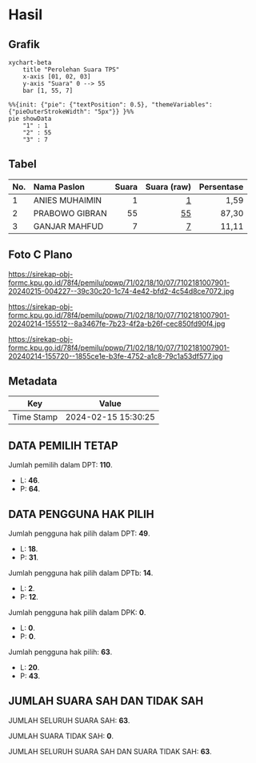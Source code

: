 # Hasil

## Grafik

```mermaid
xychart-beta
    title "Perolehan Suara TPS"
    x-axis [01, 02, 03]
    y-axis "Suara" 0 --> 55
    bar [1, 55, 7]
```

```mermaid
%%{init: {"pie": {"textPosition": 0.5}, "themeVariables": {"pieOuterStrokeWidth": "5px"}} }%%
pie showData
    "1" : 1
    "2" : 55
    "3" : 7
```

## Tabel

| No. | Nama Paslon    | Suara | Suara (raw) | Persentase |
|:--- |:-------------- | -----:| -----------:| ----------:|
| 1   | ANIES MUHAIMIN | 1     | [1][p-1]    | 1,59       |
| 2   | PRABOWO GIBRAN | 55    | [55][p-2]   | 87,30      |
| 3   | GANJAR MAHFUD  | 7     | [7][p-3]    | 11,11      |


[p-1]: https://github.com/gigit-pemilu/pemilu-2024-71-sulawesi-utara/blob/main/pilpres/hitung-suara/sub/71-sulawesi-utara/sub/02-minahasa/sub/18-tondano-selatan/sub/1007-tataaran-patar/sub/901-tps/sub/paslon-1.txt
[p-2]: https://github.com/gigit-pemilu/pemilu-2024-71-sulawesi-utara/blob/main/pilpres/hitung-suara/sub/71-sulawesi-utara/sub/02-minahasa/sub/18-tondano-selatan/sub/1007-tataaran-patar/sub/901-tps/sub/paslon-2.txt
[p-3]: https://github.com/gigit-pemilu/pemilu-2024-71-sulawesi-utara/blob/main/pilpres/hitung-suara/sub/71-sulawesi-utara/sub/02-minahasa/sub/18-tondano-selatan/sub/1007-tataaran-patar/sub/901-tps/sub/paslon-3.txt

## Foto C Plano

https://sirekap-obj-formc.kpu.go.id/78f4/pemilu/ppwp/71/02/18/10/07/7102181007901-20240215-004227--39c30c20-1c74-4e42-bfd2-4c54d8ce7072.jpg

https://sirekap-obj-formc.kpu.go.id/78f4/pemilu/ppwp/71/02/18/10/07/7102181007901-20240214-155512--8a3467fe-7b23-4f2a-b26f-cec850fd90f4.jpg

https://sirekap-obj-formc.kpu.go.id/78f4/pemilu/ppwp/71/02/18/10/07/7102181007901-20240214-155720--1855ce1e-b3fe-4752-a1c8-79c1a53df577.jpg


## Metadata

| Key        | Value               |
| ---------- | ------------------- |
| Time Stamp | 2024-02-15 15:30:25 |


## DATA PEMILIH TETAP

Jumlah pemilih dalam DPT: **110**.
 * L: **46**.
 * P: **64**.

## DATA PENGGUNA HAK PILIH

Jumlah pengguna hak pilih dalam DPT: **49**.
 * L: **18**.
 * P: **31**.

Jumlah pengguna hak pilih dalam DPTb: **14**.
 * L: **2**.
 * P: **12**.

Jumlah pengguna hak pilih dalam DPK: **0**.
 * L: **0**.
 * P: **0**.

Jumlah pengguna hak pilih: **63**.
 * L: **20**.
 * P: **43**.

## JUMLAH SUARA SAH DAN TIDAK SAH

JUMLAH SELURUH SUARA SAH: **63**.

JUMLAH SUARA TIDAK SAH: **0**.

JUMLAH SELURUH SUARA SAH DAN SUARA TIDAK SAH: **63**.


